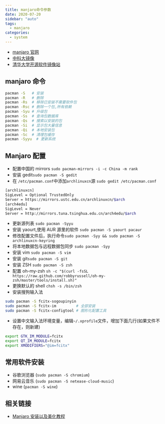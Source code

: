 ```yaml
---
title: manjaro命令参数
date: 2020-07-20
sidebar: "auto"
tags:
  - manjaro
categories:
  - system
---
```


- [manjaro 官网](https://manjaro.org/)
- [中科大镜像](https://mirrors.ustc.edu.cn/)
- [清华大学开源软件镜像站](https://mirrors.tuna.tsinghua.edu.cn/)

## manjaro 命令



```bash
pacman -S   # 安装
pacman -R   # 删除
pacman -Rs  # 移除已安装不需要软件包
pacman -Rsc # 删除一个包,所有依赖
pacman -Syu # 升级包
pacman -Ss  # 查询包数据库
pacman -Qs  # 搜索以安装的包
pacman -Si  # 显示包大量信息
pacman -Qi  # 本地安装包
pacman -Sc  # 清理包缓存
pacman -Syyu  # 更新系统
```



## Manjaro 配置

- 配置中国的 mirrors `sudo pacman-mirrors -i -c China -m rank`
- 安装 gedit`sudo pacman -S gedit`
- 在 `/etc/pacman.conf`中添加`archlinuxcn`源 `sudo gedit /etc/pacman.conf`



```bash
[archlinuxcn]
SigLevel = Optional TrustedOnly
Server = https://mirrors.ustc.edu.cn/archlinuxcn/$arch
[arch4edu]
SigLevel = Never
Server = http://mirrors.tuna.tsinghua.edu.cn/arch4edu/$arch
```



- 更新源列表 `sudo pacman -Syyu`
- 安装 yaourt,使用 AUR 源里的软件 `sudo pacman -S yaourt pacaur`
- 修改配置文件后，执行命令`sudo pacman -Syy && sudo pacman -S archlinuxcn-keyring`
- 将本地数据包与远程数据包同步 `sudo pacman -Syy`
- 安装 vim `sudo pacman -S vim`
- 安装 git`sudo pacman -S git`
- 安装 ZSH `sudo pacman -S zsh`
- 配置 oh-my-zsh `sh -c "$(curl -fsSL https://raw.github.com/robbyrussell/oh-my-zsh/master/tools/install.sh)"`
- 更换默认的 shell `chsh -s /bin/zsh`
- 安装搜狗输入法



```bash
sudo pacman -S fcitx-sogoupinyin
sudo pacman -S fcitx-im         # 全部安装
sudo pacman -S fcitx-configtool # 图形化配置工具
```



- 设置中文输入法环境变量，编辑`~/.xprofile`文件，增加下面几行(如果文件不存在，则新建)



```bash
export GTK_IM_MODULE=fcitx
export QT_IM_MODULE=fcitx
export XMODIFIERS="@im=fcitx"
```



## 常用软件安装

- 谷歌浏览器 (`sudo pacman -S chromium`)
- 网易云音乐 (`sudo pacman -S netease-cloud-music`)
- wine (`pacman -S wine`)

## 相关链接

- [Manjaro 安装以及美化教程](https://juejin.im/post/5a6b1b3651882573443cea61)
